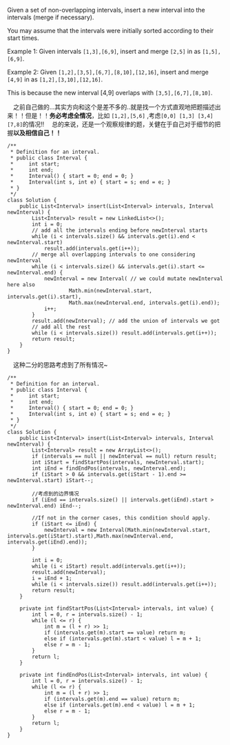 Given a set of non-overlapping intervals, insert a new interval into the intervals (merge if necessary).

You may assume that the intervals were initially sorted according to their start times.

Example 1:
Given intervals `[1,3],[6,9]`, insert and merge `[2,5]` in as `[1,5],[6,9]`.

Example 2:
Given `[1,2],[3,5],[6,7],[8,10],[12,16]`, insert and merge `[4,9]` in as `[1,2],[3,10],[12,16]`.

This is because the new interval [4,9] overlaps with `[3,5],[6,7],[8,10]`.


&emsp;之前自己做的...其实方向和这个是差不多的..就是找一个方式直观地把题描述出来！！但是！！**务必考虑全情况**，比如 `[1,2],[5,6]` ,考虑`[0,0] [1,3] [3,4] [7,8]`的情况!!
&emsp;总的来说，还是一个观察规律的题，关健在于自己对于细节的把握**以及相信自己！！**
```
/**
 * Definition for an interval.
 * public class Interval {
 *     int start;
 *     int end;
 *     Interval() { start = 0; end = 0; }
 *     Interval(int s, int e) { start = s; end = e; }
 * }
 */
class Solution {
    public List<Interval> insert(List<Interval> intervals, Interval newInterval) {
        List<Interval> result = new LinkedList<>();
        int i = 0;
        // add all the intervals ending before newInterval starts
        while (i < intervals.size() && intervals.get(i).end < newInterval.start)
            result.add(intervals.get(i++));
        // merge all overlapping intervals to one considering newInterval
        while (i < intervals.size() && intervals.get(i).start <= newInterval.end) {
            newInterval = new Interval( // we could mutate newInterval here also
                    Math.min(newInterval.start, intervals.get(i).start),
                    Math.max(newInterval.end, intervals.get(i).end));
            i++;
        }
        result.add(newInterval); // add the union of intervals we got
        // add all the rest
        while (i < intervals.size()) result.add(intervals.get(i++)); 
        return result;
    }
}
```
&emsp;这种二分的思路考虑到了所有情况~
```
/**
 * Definition for an interval.
 * public class Interval {
 *     int start;
 *     int end;
 *     Interval() { start = 0; end = 0; }
 *     Interval(int s, int e) { start = s; end = e; }
 * }
 */
class Solution {
    public List<Interval> insert(List<Interval> intervals, Interval newInterval) {
        List<Interval> result = new ArrayList<>();
        if (intervals == null || newInterval == null) return result;
        int iStart = findStartPos(intervals, newInterval.start);
        int iEnd = findEndPos(intervals, newInterval.end);
        if (iStart > 0 && intervals.get(iStart - 1).end >= newInterval.start) iStart--;
        
        //考虑到的边界情况
        if (iEnd == intervals.size() || intervals.get(iEnd).start > newInterval.end) iEnd--;

        //If not in the corner cases, this condition should apply.
        if (iStart <= iEnd) {
            newInterval = new Interval(Math.min(newInterval.start, intervals.get(iStart).start),Math.max(newInterval.end, intervals.get(iEnd).end));
        }

        int i = 0;
        while (i < iStart) result.add(intervals.get(i++));
        result.add(newInterval);
        i = iEnd + 1;
        while (i < intervals.size()) result.add(intervals.get(i++));
        return result;
    }

    private int findStartPos(List<Interval> intervals, int value) {
        int l = 0, r = intervals.size() - 1;
        while (l <= r) {
            int m = (l + r) >> 1;
            if (intervals.get(m).start == value) return m;
            else if (intervals.get(m).start < value) l = m + 1;
            else r = m - 1;
        }
        return l;
    }

    private int findEndPos(List<Interval> intervals, int value) {
        int l = 0, r = intervals.size() - 1;
        while (l <= r) {
            int m = (l + r) >> 1;
            if (intervals.get(m).end == value) return m;
            else if (intervals.get(m).end < value) l = m + 1;
            else r = m - 1;
        }
        return l;
    }
}
```